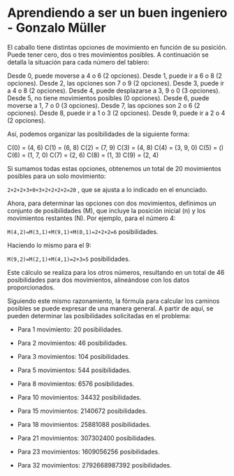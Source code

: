 # Aprendiendo a ser un buen ingeniero - Gonzalo Müller

El caballo tiene distintas opciones de movimiento en función de su posición. Puede tener cero, dos o tres movimientos posibles. A continuación se detalla la situación para cada número del tablero:

Desde 0, puede moverse a 4 o 6 (2 opciones).
Desde 1, puede ir a 6 o 8 (2 opciones).
Desde 2, las opciones son 7 o 9 (2 opciones).
Desde 3, puede ir a 4 o 8 (2 opciones).
Desde 4, puede desplazarse a 3, 9 o 0 (3 opciones).
Desde 5, no tiene movimientos posibles (0 opciones).
Desde 6, puede moverse a 1, 7 o 0 (3 opciones).
Desde 7, las opciones son 2 o 6 (2 opciones).
Desde 8, puede ir a 1 o 3 (2 opciones).
Desde 9, puede ir a 2 o 4 (2 opciones).

Así, podemos organizar las posibilidades de la siguiente forma:

C(0) = (4, 6)
C(1) = (6, 8)
C(2) = (7, 9)
C(3) = (4, 8)
C(4) = (3, 9, 0)
C(5) = ()
C(6) = (1, 7, 0)
C(7) = (2, 6)
C(8) = (1, 3)
C(9) = (2, 4)

Si sumamos todas estas opciones, obtenemos un total de 20 movimientos posibles para un solo movimiento: 

<code>2+2+2+3+0+3+2+2+2+2=20</code> , que se ajusta a lo indicado en el enunciado.

Ahora, para determinar las opciones con dos movimientos, definimos un conjunto de posibilidades (M), que incluye la posición inicial (n) y los movimientos restantes (N). Por ejemplo, para el número 4:

<code>M(4,2)=M(3,1)+M(9,1)+M(0,1)=2+2+2=6</code> posibilidades.


Haciendo lo mismo para el 9:

<code>M(9,2)=M(2,1)+M(4,1)=2+3=5</code> posibilidades.

Este cálculo se realiza para los otros números, resultando en un total de 46 posibilidades para dos movimientos, alineándose con los datos proporcionados.

Siguiendo este mismo razonamiento, la fórmula para calcular los caminos posibles se puede expresar de una manera general. A partir de aquí, se pueden determinar las posibilidades solicitadas en el problema:

- Para 1 movimiento: 20 posibilidades.

- Para 2 movimientos: 46 posibilidades.

- Para 3 movimientos: 104 posibilidades.

- Para 5 movimientos: 544 posibilidades.

- Para 8 movimientos: 6576 posibilidades.

- Para 10 movimientos: 34432 posibilidades.

- Para 15 movimientos: 2140672 posibilidades.

- Para 18 movimientos: 25881088 posibilidades.

- Para 21 movimientos: 307302400 posibilidades.

- Para 23 movimientos: 1609056256 posibilidades.

- Para 32 movimientos: 2792668987392 posibilidades.

